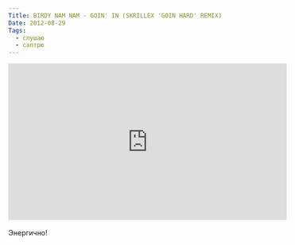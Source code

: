 ```yaml
---
Title: BIRDY NAM NAM - GOIN' IN (SKRILLEX 'GOIN HARD' REMIX)
Date: 2012-08-29
Tags: 
  - слушаю
  - саптрю
---
```


<div class="text"><iframe width="560" height="315" src="http://www.youtube.com/embed/_aZ-YRoJrnQ" frameborder="0" allowfullscreen="allowfullscreen"></iframe><br /><br />
Энергично!</div>